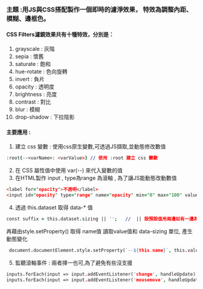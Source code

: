 ### 主題 :用JS與CSS搭配製作一個即時的濾淨效果， 特效為調整內距、模糊、邊框色。

#### CSS Filters濾鏡效果共有十種特效，分別是：
1. grayscale : 灰階 
2. sepia : 懷舊
3. saturate : 飽和
4. hue-rotate : 色向旋轉
5. invert : 負片
6. opacity : 透明度
7. brightness : 亮度
8. contrast : 對比
9. blur : 模糊
10. drop-shadow : 下拉陰影

#### 主要應用 : 

1. 建立 css 變數 : 使用css原生變數,可透過JS擷取,並動態修改數值 </br>

```prolog
:root{--<varName>: <varValue>} // 使用 :root 建立 css 變數
```
2. 在 CSS 屬性值中使用 var(--<varName>) 來代入變數的值
  
3. 在HTML製作 input , type為range 為滾軸 , 為了讓JS能動態改動數值
```prolog
<label for="opacity">不透明</label>
<input id="opacity" type="range" name="opacity" min="0" max="100" value="100" data-sizing="%">
```

4. 透過 this.dataset 取得 data-* 值 
```prolog
const suffix = this.dataset.sizing || '';   //  || 設預設值用兩邊如有一邊為true則回傳一個值, 如兩個都true則左邊優先
```
再藉由style.setProperty() 取得 name值 讀取value值和 data-sizing 單位, 產生動態變化 
```prolog
 document.documentElement.style.setProperty(`--${this.name}`, this.value + suffix);
```

5. 監聽滾軸事件 : 兩者擇一也可,為了避免有些沒支援
```prolog
inputs.forEach(input => input.addEventListener('change', handleUpdate));
inputs.forEach(input => input.addEventListener('mousemove', handleUpdate));

```
